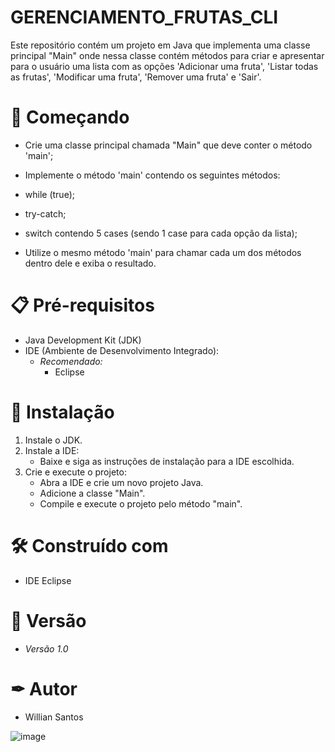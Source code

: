# GERENCIAMENTO_FRUTAS_CLI

Este repositório contém um projeto em Java que implementa uma classe principal "Main" onde nessa classe contém métodos para criar e apresentar para o usuário uma lista com as opções 'Adicionar uma fruta', 'Listar todas as frutas', 'Modificar uma fruta', 'Remover uma fruta' e 'Sair'.  

# 🚀 Começando  

- Crie uma classe principal chamada "Main" que deve conter o método 'main';


- Implemente o método 'main' contendo os seguintes métodos: 
- while (true); 
- try-catch;
- switch contendo 5 cases (sendo 1 case para cada opção da lista);

- Utilize o mesmo método 'main' para chamar cada um dos métodos dentro dele e exiba o resultado.

# 📋 Pré-requisitos
- Java Development Kit (JDK)
- IDE (Ambiente de Desenvolvimento Integrado):
  - *Recomendado:*
     - Eclipse

# 🔧 Instalação  

1. Instale o JDK.
2. Instale a IDE:
   - Baixe e siga as instruções de instalação para a IDE escolhida.
3. Crie e execute o projeto:
   - Abra a IDE e crie um novo projeto Java.
   - Adicione a classe "Main".
   - Compile e execute o projeto pelo método "main".
   
# 🛠 Construído com   

- IDE Eclipse

# 📌 Versão  

- *Versão 1.0*

# ✒ Autor  

- Willian Santos

![image](https://github.com/user-attachments/assets/f7f06fb6-9e43-4671-a9f7-7c6fe277fc45)

